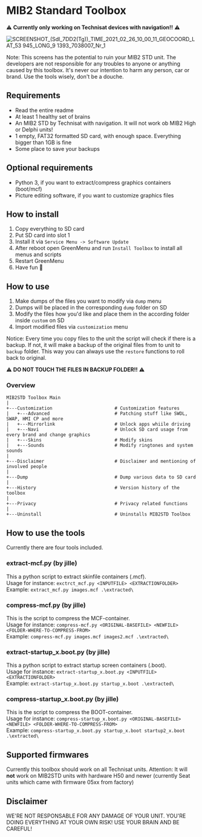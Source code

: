 # MIB2 Standard Toolbox
⚠️ **Currently only working on Technisat devices with navigation!!** ⚠️

![SCREENSHOT_(Sdl_7DD2(Tg))_TIME_2021_02_26_10_00_11_GEOCOORD_LAT_53 945_LONG_9 1393_7038007_Nr_1](https://user-images.githubusercontent.com/55631413/111087129-1607f500-8520-11eb-835e-f9d2760ce891.png)

Note: This screens has the potential to ruin your MIB2 STD unit. The developers are not responsible for any troubles to anyone or anything caused by this toolbox. It's never our intention to harm any person, car or brand. Use the tools wisely, don't be a douche.

## Requirements
- Read the entire readme
- At least 1 healthy set of brains
- An MIB2 STD by Technisat with navigation. It will not work ob MIB2 High or Delphi units!
- 1 empty, FAT32 formatted SD card, with enough space. Everything bigger than 1GB is fine
- Some place to save your backups

## Optional requirements
- Python 3, if you want to extract/compress graphics containers (boot/mcf)
- Picture editing software, if you want to customize graphics files

## How to install
1. Copy everything to SD card
2. Put SD card into slot 1
3. Install it via `Service Menu -> Software Update`
4. After reboot open GreenMenu and run `Install Toolbox` to install all menus and scripts
5. Restart GreenMenu
6. Have fun 🙂

## How to use
1. Make dumps of the files you want to modify via `dump` menu
2. Dumps will be placed in the corresponding `dump` folder on SD
3. Modify the files how you'd like and place them in the according folder inside `custom` on SD
4. Import modified files via `customization` menu

Notice: Every time you copy files to the unit the script will check if there is a backup. If not, it will make a backup of the original files from to unit to `backup` folder. This way you can always use the `restore` functions to roll back to original. 

⚠️ **DO NOT TOUCH THE FILES IN BACKUP FOLDER!!** ⚠️

### Overview
```
MIB2STD Toolbox Main
|
+---Customization                       # Customization features
|   +---Advanced                        # Patching stuff like SWDL, SWAP, HMI CP and more
|   +---Mirrorlink                      # Unlock apps whiile driving
|   +---Navi                            # Unlock SD card usage from every brand and change graphics
|   +---Skins                           # Modify skins
|   +---Sounds                          # Modify ringtones and system sounds
|
+---Disclaimer                          # Disclaimer and mentioning of involved people
|
+---Dump                                # Dump various data to SD card
|
+---History                             # Version history of the toolbox
|
+---Privacy                             # Privacy related functions
|
+---Uninstall                           # Uninstalls MIB2STD Toolbox
```

## How to use the tools
Currently there are four tools included.

### extract-mcf.py (by jille)
This a python script to extract skinfile containers (.mcf).<br>
Usage for instance: `exctrct_mcf.py <INPUTFILE> <EXTRACTIONFOLDER>`<br>
Example: `extract_mcf.py images.mcf .\extracted\`

### compress-mcf.py (by jille)
This is the script to compress the MCF-container.<br>
Usage for instance: `compress-mcf.py <ORIGINAL-BASEFILE> <NEWFILE> <FOLDER-WHERE-TO-COMPRESS-FROM>`<br>
Example: `compress-mcf.py images.mcf images2.mcf .\extracted\`

### extract-startup_x.boot.py (by jille)
This a python script to extract startup screen containers (.boot).<br>
Usage for instance: `extract-startup_x.boot.py <INPUTFILE> <EXTRACTIONFOLDER>`<br>
Example: `extract-startup_x.boot.py startup_x.boot .\extracted\`

### compress-startup_x.boot.py (by jille)
This is the script to compress the BOOT-container.<br>
Usage for instance: `compress-startup_x.boot.py <ORIGINAL-BASEFILE> <NEWFILE> <FOLDER-WHERE-TO-COMPRESS-FROM>`<br>
Example: `compress-startup_x.boot.py startup_x.boot startup2_x.boot .\extracted\`

## Supported firmwares
Currently this toolbox should work on all Technisat units.
Attention: It will **not** work on MIB2STD units with hardware H50 and newer (currently Seat units which came with firmware 05xx from factory)

## Disclaimer
WE'RE NOT RESPONSABLE FOR ANY DAMAGE OF YOUR UNIT. YOU'RE DOING EVERYTHING AT YOUR OWN RISK! USE YOUR BRAIN AND BE CAREFUL!
